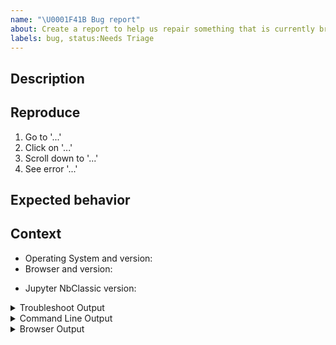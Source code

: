 ```yaml
---
name: "\U0001F41B Bug report"
about: Create a report to help us repair something that is currently broken
labels: bug, status:Needs Triage
---
```


<!-- Welcome! Thank you for contributing. These HTML comments will not render in the issue, but you can delete them once you've read them if you prefer! -->

<!--
Right now, you're opening an issue to report a bug in Jupyter NbClassic.

Please answer the following questions for yourself before submitting an issue
- [ ] I checked the documentation and found no answer
- [ ] I checked to make sure that this issue has not already been filed
- [ ] I'm reporting the issue to the correct repository


NOTE:
Here, we're looking for specific bugs in the Jupyter NbClassic codebase. If you think you've identified such a bug, you can continue opening your issue here. We'd appreciate if you include as much detail as possible, such as links to the offending code, snapshots of the UI issue, code blocks with your console logs, etc.
-->

## Description

<!--Describe the bug clearly and concisely. Include screenshots if possible-->

## Reproduce

<!--Describe step-by-step instructions to reproduce the behavior-->

1. Go to '...'
2. Click on '...'
3. Scroll down to '...'
4. See error '...'

<!--Describe how you diagnosed the issue. See the guidelines at
https://nbclassic.readthedocs.io/en/latest/troubleshooting.html -->

## Expected behavior

<!--Describe what you expected to happen-->

## Context

<!--Complete the following for context, and add any other relevant context-->

- Operating System and version: <!-- e.g. Linux Ubuntu 21.04 -->
- Browser and version: <!-- e.g. Chrome 92 -->
<!-- Please note the NbClassic version you are working with. You can find this in the Help -> About Jupyter NbClassic menu option  -->
- Jupyter NbClassic version: <!-- e.g. 3.1.7 -->

<!--The more content you provide, the more we can help!-->

<details><summary>Troubleshoot Output</summary>
<pre>
Paste the output from running `jupyter troubleshoot` from the command line here.
You may want to sanitize the paths in the output.
</pre>
</details>

<details><summary>Command Line Output</summary>
<pre>
Paste the output from your command line running `jupyter nbclassic` here, use `--debug` if possible.
</pre>
</details>

<details><summary>Browser Output</summary>
<!--See https://webmasters.stackexchange.com/a/77337 for how to access the JavaScript console-->
<pre>
Paste the output from your browser Javascript console here, if applicable.

</pre>
</details>

